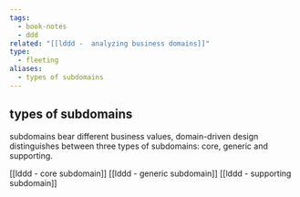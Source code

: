 ```yaml
---
tags:
  - book-notes
  - ddd
related: "[[lddd -  analyzing business domains]]"
type:
  - fleeting
aliases:
  - types of subdomains
---
```

## types of subdomains


subdomains bear different business values, domain-driven design distinguishes between three types of subdomains: core, generic and supporting. 

[[lddd - core subdomain]]
[[lddd - generic subdomain]]
[[lddd - supporting subdomain]]
